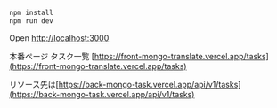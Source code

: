 ```bash
npm install
npm run dev

```

Open [http://localhost:3000](http://localhost:3000) 

本番ページ タスク一覧 [https://front-mongo-translate.vercel.app/tasks](https://front-mongo-translate.vercel.app/tasks) 

リソース先は[https://back-mongo-task.vercel.app/api/v1/tasks](https://back-mongo-task.vercel.app/api/v1/tasks) 